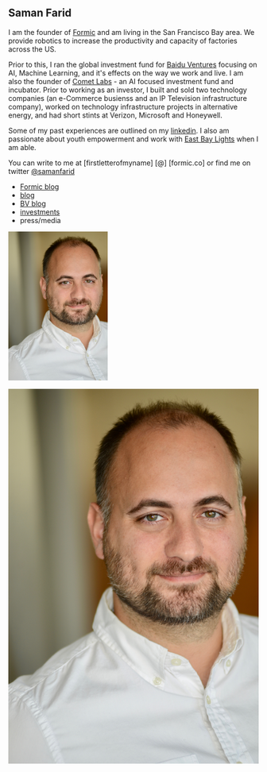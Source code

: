 
## Saman Farid
I am the founder of [Formic](www.formic.co) and am living in the San Francisco Bay area. We provide robotics to increase the productivity and capacity of factories across the US.

Prior to this, I ran the global investment fund for [Baidu Ventures](www.bv.ai) focusing on AI, Machine Learning, and it's effects on the way we work and live. I am also the founder of [Comet Labs](www.cometlabs.io) - an AI focused investment fund and incubator. Prior to working as an investor, I built and sold two technology companies (an e-Commerce busienss and an IP Television infrastructure company), worked on technology infrastructure projects in alternative energy, and had short stints at Verizon, Microsoft and Honeywell.

Some of my past experiences are outlined on my [linkedin](https://www.linkedin.com/in/samanfarid/). I also am passionate about youth empowerment and work with [East Bay Lights](www.eastbaylights.us) when I am able.

You can write to me at \[firstletterofmyname] \[@] \[formic.co] or find me on twitter [@samanfarid](https://twitter.com/samanfarid)

* [Formic blog](https://formic.co/resources)
* [blog](https://medium.com/@samanfarid)
* [BV blog](https://medium.com/baidu-ventures-blog)
* [investments](http://saman.co/2020/06/10/Investments.html)
* press/media

<img src="images/DSC_3275.jpg" alt="face" width="200"/>

![myface](images/DSC_3275.jpg)
